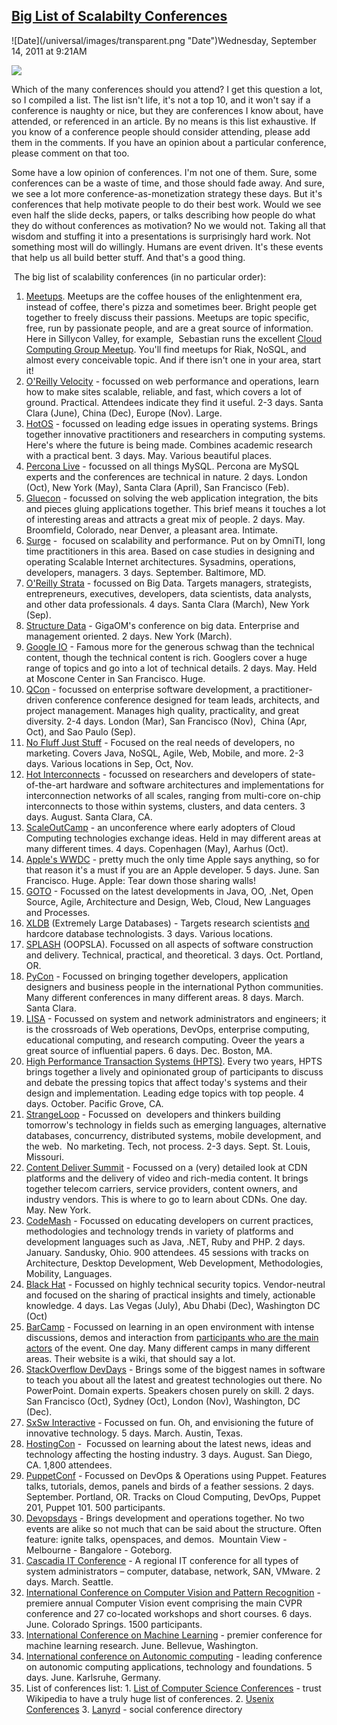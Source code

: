 ## [Big List of Scalabilty Conferences](/blog/2011/9/14/big-list-of-scalabilty-conferences.html)

<div class="journal-entry-tag journal-entry-tag-post-title"><span class="posted-on">![Date](/universal/images/transparent.png "Date")Wednesday, September 14, 2011 at 9:21AM</span></div>

<div class="body">

![](http://farm7.static.flickr.com/6063/6076246207_ed805c3c31_o.jpg)

Which of the many conferences should you attend? I get this question a lot, so I compiled a list. The list isn't life, it's not a top 10, and it won't say if a conference is naughty or nice, but they are conferences I know about, have attended, or referenced in an article. By no means is this list exhaustive. If you know of a conference people should consider attending, please add them in the comments. If you have an opinion about a particular conference, please comment on that too.

Some have a low opinion of conferences. I'm not one of them. Sure, some conferences can be a waste of time, and those should fade away. And sure, we see a lot more conference-as-monetization strategy these days. But it's conferences that help motivate people to do their best work. Would we see even half the slide decks, papers, or talks describing how people do what they do without conferences as motivation? No we would not. Taking all that wisdom and stuffing it into a presentations is surprisingly hard work. Not something most will do willingly. Humans are event driven. It's these events that help us all build better stuff. And that's a good thing.

 The big list of scalability conferences (in no particular order):

1.  [Meetups](http://www.meetup.com/). Meetups are the coffee houses of the enlightenment era, instead of coffee, there's pizza and sometimes beer. Bright people get together to freely discuss their passions. Meetups are topic specific, free, run by passionate people, and are a great source of information. Here in Sillycon Valley, for example,  Sebastian runs the excellent [Cloud Computing Group Meetup](http://www.meetup.com/cloudcomputing/members/4552925/). You'll find meetups for Riak, NoSQL, and almost every conceivable topic. And if there isn't one in your area, start it!
2.  [O'Reilly Velocity](http://velocityconf.com/) - focussed on web performance and operations, learn how to make sites scalable, reliable, and fast, which covers a lot of ground. Practical. Attendees indicate they find it useful. 2-3 days. Santa Clara (June), China (Dec), Europe (Nov). Large.
3.  [HotOS](http://www.usenix.org/event/hotos/) - focussed on leading edge issues in operating systems. Brings together innovative practitioners and researchers in computing systems. Here's where the future is being made. Combines academic research with a practical bent. 3 days. May. Various beautiful places.
4.  [Percona Live](http://www.percona.com/about-us/conferences/) - focussed on all things MySQL. Percona are MySQL experts and the conferences are technical in nature. 2 days. London (Oct), New York (May), Santa Clara (April), San Francisco (Feb).
5.  [Gluecon](http://gluecon.com/) - focussed on solving the web application integration, the bits and pieces gluing applications together. This brief means it touches a lot of interesting areas and attracts a great mix of people. 2 days. May. Broomfield, Colorado, near Denver, a pleasant area. Intimate.
6.  [Surge](http://omniti.com/surge) -  focused on scalability and performance. Put on by OmniTI, long time practitioners in this area. Based on case studies in designing and operating Scalable Internet architectures. Sysadmins, operations, developers, managers. 3 days. September. Baltimore, MD.
7.  [O'Reilly Strata](http://strataconf.com/public/content/home) - focussed on Big Data. Targets managers, strategists, entrepreneurs, executives, developers, data scientists, data analysts, and other data professionals. 4 days. Santa Clara (March), New York (Sep).
8.  [Structure Data](http://event.gigaom.com/bigdata/) - GigaOM's conference on big data. Enterprise and management oriented. 2 days. New York (March).
9.  [Google IO](http://www.google.com/events/io/2011/index-live.html) - Famous more for the generous schwag than the technical content, though the technical content is rich. Googlers cover a huge range of topics and go into a lot of technical details. 2 days. May. Held at Moscone Center in San Francisco. Huge.
10.  [QCon](http://www.qconferences.com/) - focussed on enterprise software development, a practitioner-driven conference conference designed for team leads, architects, and project management. Manages high quality, practicality, and great diversity. 2-4 days. London (Mar), San Francisco (Nov),  China (Apr, Oct), and Sao Paulo (Sep).
11.  [No Fluff Just Stuff](http://www.nofluffjuststuff.com/home/main) - Focused on the real needs of developers, no marketing. Covers Java, NoSQL, Agile, Web, Mobile, and more. 2-3 days. Various locations in Sep, Oct, Nov. 
12.  [Hot Interconnects](http://www.hoti.org/) - focussed on researchers and developers of state-of-the-art hardware and software architectures and implementations for interconnection networks of all scales, ranging from multi-core on-chip interconnects to those within systems, clusters, and data centers. 3 days. August. Santa Clara, CA. 
13.  [ScaleOutCamp](http://cloudcamp.org/) - an unconference where early adopters of Cloud Computing technologies exchange ideas. Held in may different areas at many different times. 4 days. Copenhagen (May), Aarhus (Oct).
14.  [Apple's WWDC](http://developer.apple.com/wwdc/) - pretty much the only time Apple says anything, so for that reason it's a must if you are an Apple developer. 5 days. June. San Francisco. Huge. Apple: Tear down those sharing walls!
15.  [GOTO](http://gotocon.com/) - Focussed on the latest developments in Java, OO, .Net, Open Source, Agile, Architecture and Design, Web, Cloud, New Languages and Processes.  
16.  [XLDB](http://www-conf.slac.stanford.edu/xldb/Events.asp) (Extremely Large Databases) - Targets research scientists [and](http://www.dbms2.com/2011/09/20/xldb-the-one-conference-i-like-to-go-to) hardcore database technologists. 3 days. Various locations. 
17.  [SPLASH](http://splashcon.org/) (OOPSLA). Focussed on all aspects of software construction and delivery. Technical, practical, and theoretical. 3 days. Oct. Portland, OR. 
18.  [PyCon](http://www.pycon.org/) - Focussed on bringing together developers, application designers and business people in the international Python communities. Many different conferences in many different areas. 8 days. March. Santa Clara. 
19.  [LISA](http://www.usenix.org/events/lisa/) - Focussed on system and network administrators and engineers; it is the crossroads of Web operations, DevOps, enterprise computing, educational computing, and research computing. Oveer the years a great source of influential papers. 6 days. Dec. Boston, MA.  
20.  [High Performance Transaction Systems (HPTS)](http://www.hpts.ws/). Every two years, HPTS brings together a lively and opinionated group of participants to discuss and debate the pressing topics that affect today's systems and their design and implementation. Leading edge topics with top people. 4 days. October. Pacific Grove, CA.
21.  [StrangeLoop](https://thestrangeloop.com/) - Focussed on  developers and thinkers building tomorrow's technology in fields such as emerging languages, alternative databases, concurrency, distributed systems, mobile development, and the web.  No marketing. Tech, not process. 2-3 days. Sept. St. Louis, Missouri.
22.  [Content Deliver Summit](http://www.contentdeliverysummit.com/) - Focussed on a (very) detailed look at CDN platforms and the delivery of video and rich-media content. It brings together telecom carriers, service providers, content owners, and industry vendors. This is where to go to learn about CDNs. One day. May. New York. 
23.  [CodeMash](http://codemash.org/) - Focussed on educating developers on current practices, methodologies and technology trends in variety of platforms and development languages such as Java, .NET, Ruby and PHP. 2 days. January. Sandusky, Ohio. 900 attendees. 45 sessions with tracks on Architecture, Desktop Development, Web Development, Methodologies, Mobility, Languages.
24.  [Black Hat](http://www.blackhat.com/) - Focussed on highly technical security topics. Vendor-neutral and focused on the sharing of practical insights and timely, actionable knowledge. 4 days. Las Vegas (July), Abu Dhabi (Dec), Washington DC (Oct)
25.  [BarCamp](http://barcamp.org/) - Focussed on learning in an open environment with intense discussions, demos and interaction from [participants who are the main actors](http://en.wikipedia.org/wiki/BarCamp) of the event. One day. Many different camps in many different areas. Their website is a wiki, that should say a lot.
26.  [StackOverflow DevDays](http://stackoverflow.carsonified.com/) - Brings some of the biggest names in software to teach you about all the latest and greatest technologies out there. No PowerPoint. Domain experts. Speakers chosen purely on skill. 2 days. San Francisco (Oct), Sydney (Oct), London (Nov), Washington, DC (Dec).
27.  [SxSw Interactive](http://sxsw.com/interactive) - Focussed on fun. Oh, and envisioning the future of innovative technology. 5 days. March. Austin, Texas. 
28.  [HostingCon](http://www.hostingcon.com/) -  Focussed on learning about the latest news, ideas and technology affecting the hosting industry. 3 days. August. San Diego, CA. 1,800 attendees. 
29.  [PuppetConf](http://puppetconf.com/) - Focussed on DevOps & Operations using Puppet. Features talks, tutorials, demos, panels and birds of a feather sessions. 2 days. September. Portland, OR. Tracks on Cloud Computing, DevOps, Puppet 201, Puppet 101\. 500 participants.
30.  [Devopsdays](http://devopsdays.org/) - Brings development and operations together. No two events are alike so not much that can be said about the structure. Often feature: ignite talks, openspaces, and demos.  Mountain View - Melbourne - Bangalore - Goteborg. 
31.  [Cascadia IT Conference](http://www.casitconf.org/) - A regional IT conference for all types of system administrators – computer, database, network, SAN, VMware. 2 days. March. Seattle.
32.  [International Conference on Computer Vision and Pattern Recognition](http://cvpr2011.org/) - premiere annual Computer Vision event comprising the main CVPR conference and 27 co-located workshops and short courses. 6 days. June. Colorado Springs. 1500 participants.
33.  [International Conference on Machine Learning](http://www.icml-2011.org/) - premier conference for machine learning research. June. Bellevue, Washington.
34.  [International conference on Autonomic computing](http://www3.cis.fiu.edu/conferences/icac2011/) - leading conference on autonomic computing applications, technology and foundations. 5 days. June. Karlsruhe, Germany.
35.  List of conferences list:
    1.  [List of Computer Science Conferences](http://en.wikipedia.org/wiki/List_of_computer_science_conferences) - trust Wikipedia to have a truly huge list of conferences.
    2.  [Usenix Conferences](http://www.usenix.org/events/)
    3.  [Lanyrd](http://lanyrd.com/) - social conference directory 

</div>